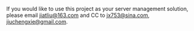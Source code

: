 If you would like to use this project as your server management solution, please email jiatliu@163.com and CC to jx753@sina.com, jiuchengxie@gmail.com.
